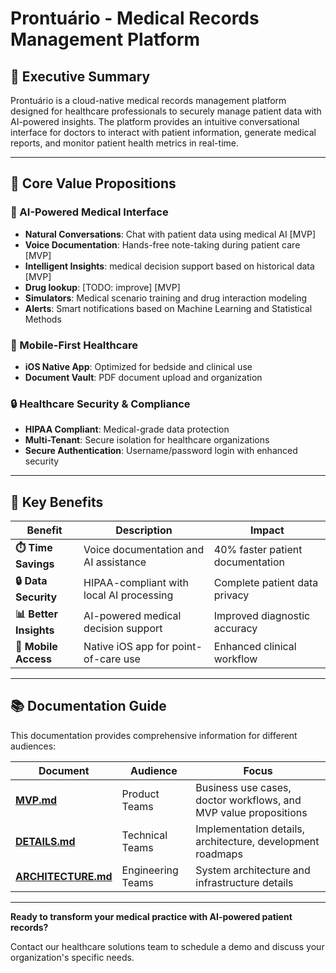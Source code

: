 # Prontuário - Medical Records Management Platform

## 🏥 Executive Summary

Prontuário is a cloud-native medical records management platform designed for healthcare professionals to securely manage patient data with AI-powered insights. The platform provides an intuitive conversational interface for doctors to interact with patient information, generate medical reports, and monitor patient health metrics in real-time.

---

## 🎯 Core Value Propositions

### 🤖 AI-Powered Medical Interface

- **Natural Conversations**: Chat with patient data using medical AI [MVP]
- **Voice Documentation**: Hands-free note-taking during patient care [MVP]
- **Intelligent Insights**: medical decision support based on historical data [MVP]
- **Drug lookup**: [TODO: improve] [MVP]
- **Simulators**: Medical scenario training and drug interaction modeling
- **Alerts**: Smart notifications based on Machine Learning and Statistical Methods

### 📱 Mobile-First Healthcare

- **iOS Native App**: Optimized for bedside and clinical use
- **Document Vault**: PDF document upload and organization

### 🔒 Healthcare Security & Compliance

- **HIPAA Compliant**: Medical-grade data protection
- **Multi-Tenant**: Secure isolation for healthcare organizations
- **Secure Authentication**: Username/password login with enhanced security

---

## 🚀 Key Benefits

| Benefit | Description | Impact |
|---------|-------------|---------|
| **⏱️ Time Savings** | Voice documentation and AI assistance | 40% faster patient documentation |
| **🔒 Data Security** | HIPAA-compliant with local AI processing | Complete patient data privacy |
| **📊 Better Insights** | AI-powered medical decision support | Improved diagnostic accuracy |
| **📱 Mobile Access** | Native iOS app for point-of-care use | Enhanced clinical workflow |

---

## 📚 Documentation Guide

This documentation provides comprehensive information for different audiences:

| Document | Audience | Focus |
|----------|----------|-------|
| **[MVP.md](./MVP.md)** | Product Teams | Business use cases, doctor workflows, and MVP value propositions |
| **[DETAILS.md](./DETAILS.md)** | Technical Teams | Implementation details, architecture, development roadmaps |
| **[ARCHITECTURE.md](./ARCHITECTURE.md)** | Engineering Teams | System architecture and infrastructure details |

---

**Ready to transform your medical practice with AI-powered patient records?** 

Contact our healthcare solutions team to schedule a demo and discuss your organization's specific needs.